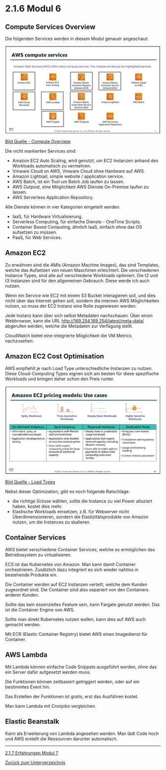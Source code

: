 # 2.1.6 Modul 6

## Compute Services Overview

Die folgenden Services werden in diesem Modul genauer angeschaut:

![Compute Overview](../../Ressourcen/Bilder/AWS_Bilder/compute_services/overview.jpg)

[Bild Quelle - Compute Overview](../../Anhang/quellen.md#compute-overview)

Die nicht markierten Services sind:

- Amazon EC2 Auto Scaling, wird genutzt, um EC2 Instanzen anhand des Workloads automatisch zu vermehren.
- Vmware Cloud on AWS, Vmware Cloud ohne Hardware auf AWS.
- Amazon Lightsail, simple website / application service.
- AWS Batch, ist ein Tool um Batch Job laufen zu lassen.
- AWS Outpost, eine Möglichkeit AWS Dienste On-Premise laufen zu lassen.
- AWS Serverless Application Repository.

Alle Dienste können in vier Kategorien eingeteilt werden.

- IaaS, für Hardware Virtualisierung.
- Serverless Computing, für einfache Dienste - OneTime Scripts.
- Container Based Computing, ähnlich IaaS, einfach ohne das OS aufsetzen zu müssen.
- PaaS, für Web Services.

## Amazon EC2

Zu erwähnen sind die AMIs (Amazon Machine Images), das sind Templates, welche das Aufsetzen von neuen Maschinen erleichtert.
Die verschiedenen Instance Types, sind alle auf verschiedene Workloads optimiert. Die t2 und t3 Instanzen sind für den allgemeinen Gebrauch.
Diese werde ich auch nutzen.

Wenn ein Service wie EC2 mit einem S3 Bucket interagieren soll, und dies nicht über das Internet gehen soll, sondern die internen AWS Möglichkeiten nutzen, so muss der EC2 Instanz eine Rolle zugewiesen werden.

Jede Instanz kann über sich selbst Metadaten nachschauen. Über einen Webbrowser, kann die URL <http://169.254.169.254/latest/meta-data/> abgerufen werden, welche die Metadaten zur Verfügung stellt.

CloudWatch bietet eine integrierte Möglichkeit die VM Metrics nachzusehen.

## Amazon EC2 Cost Optimisation

AWS empfiehlt je nach Load Type unterschiedliche Instanzen zu nutzen.
Diese Cloud-Computing Types eignen sich am besten für diese spezifische Workloads und bringen daher schon den Preis runter.

![Load Types](../../Ressourcen/Bilder/AWS_Bilder/compute_services/load_types.jpg)

[Bild Quelle - Load Types](../../Anhang/quellen.md#load-types)

Nebst dieser Optimization, gibt es noch folgende Ratschläge.

- die richtige Grösse wählen, sollte die Instance zu viel Power alloziert haben, kostet dies mehr.
- Elastische Workloads einsetzen, z.B. für Webserver nicht Überdimensionieren, sondern die Elastizitätsprodukte von Amazon nutzen, um die Instances zu skalieren.

## Container Services

AWS bietet verschiedene Container Services, welche es ermöglichen das Betriebssystem zu virtualisieren.

ECS ist das Kubernetes von Amazon. Man kann damit Container orchestrieren. Zusätzlich dazu integriert es sich wieder nahtlos in bestehende Produkte ein.

Die Container werden auf EC2 Instanzen verteilt, welche dem Kunden zugeordnet sind. Die Container sind also separiert von den Containers anderer Kunden.

Sollte das kein essenzielles Feature sein, kann Fargate genutzt werden. Das ist die Container Engine von AWS.

Sollte man direkt Kubernetes nutzen wollen, kann dies auf AWS auch gemacht werden.

Mit ECR (Elastic Container Registry) bietet AWS einen Imagedienst für Container.

## AWS Lambda

Mit Lambda können einfache Code Snippets ausgeführt werden, ohne das ein Server dafür aufgesetzt werden muss.

Die Funktionen können zeitbasiert getriggert werden, oder auf ein bestimmtes Event hin.

Das Erstellen der Funktionen ist gratis, erst das Ausführen kostet.

Man kann Lambda mit Cronjobs vergleichen.

## Elastic Beanstalk

Kann als Erweiterung von Lambda angesehen werden. Man lädt Code hoch und AWS erstellt die Ressourcen darunter automatisch.

-----

[2.1.7 Erfahrungen Modul 7](./modul7.md)

[Zurück zum Unterverzeichnis](../README.md)
